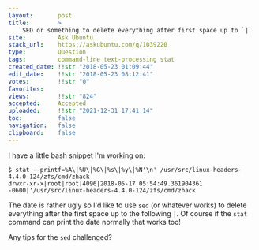 ```yaml
---
layout:       post
title:        >
    SED or something to delete everything after first space up to `|`
site:         Ask Ubuntu
stack_url:    https://askubuntu.com/q/1039220
type:         Question
tags:         command-line text-processing stat
created_date: !!str "2018-05-23 01:09:44"
edit_date:    !!str "2018-05-23 08:12:41"
votes:        !!str "0"
favorites:    
views:        !!str "824"
accepted:     Accepted
uploaded:     !!str "2021-12-31 17:41:14"
toc:          false
navigation:   false
clipboard:    false
---
```


I have a little bash snippet I'm working on:

``` 
$ stat --printf=%A\|%U\|%G\|%s\|%y\|%N'\n' /usr/src/linux-headers-4.4.0-124/zfs/cmd/zhack
drwxr-xr-x|root|root|4096|2018-05-17 05:54:49.361904361 -0600|'/usr/src/linux-headers-4.4.0-124/zfs/cmd/zhack

```

The date is rather ugly so I'd like to use `sed` (or whatever works) to delete everything after the first space up to the following `|`. Of course if the `stat` command can print the date normally that works too!

Any tips for the `sed` challenged?


